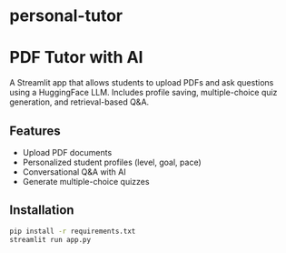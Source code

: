 # personal-tutor


# PDF Tutor with AI

A Streamlit app that allows students to upload PDFs and ask questions using a HuggingFace LLM. 
Includes profile saving, multiple-choice quiz generation, and retrieval-based Q&A.

## Features
- Upload PDF documents
- Personalized student profiles (level, goal, pace)
- Conversational Q&A with AI
- Generate multiple-choice quizzes

## Installation
```bash
pip install -r requirements.txt
streamlit run app.py
